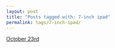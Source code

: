 ```yaml
---
layout: post
title: "Posts tagged with: 7-inch ipad"
permalink: tags/7-inch-ipad/
---
```

[October 23rd](/2012/10/october-23rd)
